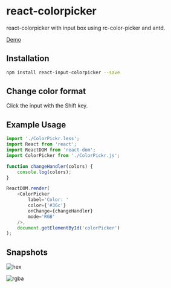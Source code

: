 # react-colorpicker
react-colorpicker with input box using rc-color-picker and antd.

[Demo](https://homfen.github.io/react-colorpicker)

## Installation
```bash
npm install react-input-colorpicker --save
```

## Change color format
Click the input with the Shift key.

## Example Usage
```javascript
import './ColorPickr.less';
import React from 'react';
import ReactDOM from 'react-dom';
import ColorPicker from './ColorPickr.js';

function changeHandler(colors) {
    console.log(colors);
}

ReactDOM.render(
    <ColorPicker
        label='Color: '
        color={'#36c'}
        onChange={changeHandler}
        mode='RGB'
    />,
    document.getElementById('colorPicker')
);
```

## Snapshots
![hex](http://i.imgur.com/8G3Kaer.jpg)

![rgba](http://i.imgur.com/jFh7fNA.jpg)
